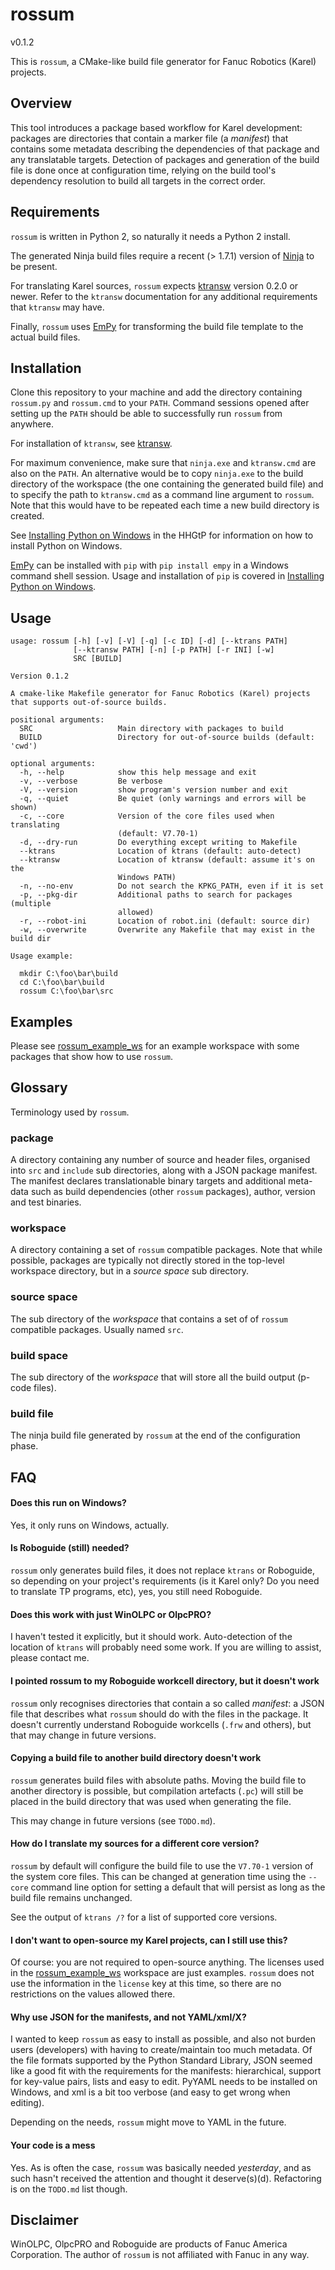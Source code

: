 # rossum
v0.1.2

This is `rossum`, a CMake-like build file generator for Fanuc Robotics (Karel)
projects.


## Overview

This tool introduces a package based workflow for Karel development: packages
are directories that contain a marker file (a *manifest*) that contains some
metadata describing the dependencies of that package and any translatable
targets. Detection of packages and generation of the build file is done once
at configuration time, relying on the build tool's dependency resolution to
build all targets in the correct order.


## Requirements

`rossum` is written in Python 2, so naturally it needs a Python 2 install.

The generated Ninja build files require a recent (> 1.7.1) version of [Ninja][]
to be present.

For translating Karel sources, `rossum` expects [ktransw][] version 0.2.0 or
newer. Refer to the `ktransw` documentation for any additional requirements
that `ktransw` may have.

Finally, `rossum` uses [EmPy][] for transforming the build file template to the
actual build files.


## Installation

Clone this repository to your machine and add the directory containing
`rossum.py` and `rossum.cmd` to your `PATH`. Command sessions opened after
setting up the `PATH` should be able to successfully run `rossum` from anywhere.

For installation of `ktransw`, see [ktransw][].

For maximum convenience, make sure that `ninja.exe` and `ktransw.cmd` are also
on the `PATH`. An alternative would be to copy `ninja.exe` to the build
directory of the workspace (the one containing the generated build file) and
to specify the path to `ktransw.cmd` as a command line argument to `rossum`.
Note that this would have to be repeated each time a new build directory is
created.

See [Installing Python on Windows][] in the HHGtP for information on how to
install Python on Windows.

[EmPy][] can be installed with `pip` with `pip install empy` in a Windows
command shell session. Usage and installation of `pip` is covered in
[Installing Python on Windows][].


## Usage

```
usage: rossum [-h] [-v] [-V] [-q] [-c ID] [-d] [--ktrans PATH]
              [--ktransw PATH] [-n] [-p PATH] [-r INI] [-w]
              SRC [BUILD]

Version 0.1.2

A cmake-like Makefile generator for Fanuc Robotics (Karel) projects
that supports out-of-source builds.

positional arguments:
  SRC                   Main directory with packages to build
  BUILD                 Directory for out-of-source builds (default: 'cwd')

optional arguments:
  -h, --help            show this help message and exit
  -v, --verbose         Be verbose
  -V, --version         show program's version number and exit
  -q, --quiet           Be quiet (only warnings and errors will be shown)
  -c, --core            Version of the core files used when translating
                        (default: V7.70-1)
  -d, --dry-run         Do everything except writing to Makefile
  --ktrans              Location of ktrans (default: auto-detect)
  --ktransw             Location of ktransw (default: assume it's on the
                        Windows PATH)
  -n, --no-env          Do not search the KPKG_PATH, even if it is set
  -p, --pkg-dir         Additional paths to search for packages (multiple
                        allowed)
  -r, --robot-ini       Location of robot.ini (default: source dir)
  -w, --overwrite       Overwrite any Makefile that may exist in the build dir

Usage example:

  mkdir C:\foo\bar\build
  cd C:\foo\bar\build
  rossum C:\foo\bar\src
```


## Examples

Please see [rossum_example_ws][] for an example workspace with some packages
that show how to use `rossum`.


## Glossary

Terminology used by `rossum`.

### package
A directory containing any number of source and header files, organised into
`src` and `include` sub directories, along with a JSON package manifest. The
manifest declares translationable binary targets and additional meta-data such
as build dependencies (other `rossum` packages), author, version and test
binaries.

### workspace
A directory containing a set of `rossum` compatible packages. Note that while
possible, packages are typically not directly stored in the top-level workspace
directory, but in a *source space* sub directory.

### source space
The sub directory of the *workspace* that contains a set of of `rossum`
compatible packages. Usually named `src`.

### build space
The sub directory of the *workspace* that will store all the build output
(p-code files).

### build file
The ninja build file generated by `rossum` at the end of the configuration
phase.


## FAQ

#### Does this run on Windows?
Yes, it only runs on Windows, actually.

#### Is Roboguide (still) needed?
`rossum` only generates build files, it does not replace `ktrans` or Roboguide,
so depending on your project's requirements (is it Karel only? Do you need to
translate TP programs, etc), yes, you still need Roboguide.

#### Does this work with just WinOLPC or OlpcPRO?
I haven't tested it explicitly, but it should work. Auto-detection of the
location of `ktrans` will probably need some work. If you are willing to assist,
please contact me.

#### I pointed rossum to my Roboguide workcell directory, but it doesn't work
`rossum` only recognises directories that contain a so called *manifest*: a
JSON file that describes what `rossum` should do with the files in the package.
It doesn't currently understand Roboguide workcells (`.frw` and others), but
that may change in future versions.

#### Copying a build file to another build directory doesn't work
`rossum` generates build files with absolute paths. Moving the build file to
another directory is possible, but compilation artefacts (`.pc`) will still
be placed in the build directory that was used when generating the file.

This may change in future versions (see `TODO.md`).

#### How do I translate my sources for a different core version?
`rossum` by default will configure the build file to use the `V7.70-1` version
of the system core files. This can be changed at generation time using the 
`--core` command line option for setting a default that will persist as long
as the build file remains unchanged.

See the output of `ktrans /?` for a list of supported core versions.

#### I don't want to open-source my Karel projects, can I still use this?
Of course: you are not required to open-source anything. The licenses used
in the [rossum_example_ws][] workspace are just examples. `rossum` does not
use the information in the `license` key at this time, so there are no
restrictions on the values allowed there.

#### Why use JSON for the manifests, and not YAML/xml/X?
I wanted to keep `rossum` as easy to install as possible, and also not burden
users (developers) with having to create/maintain too much metadata. Of the
file formats supported by the Python Standard Library, JSON seemed like a
good fit with the requirements for the manifests: hierarchical, support for
key-value pairs, lists and easy to edit. PyYAML needs to be installed on
Windows, and xml is a bit too verbose (and easy to get wrong when editing).

Depending on the needs, `rossum` might move to YAML in the future.

#### Your code is a mess
Yes. As is often the case, `rossum` was basically needed *yesterday*, and as
such hasn't received the attention and thought it deserve(s)(d). Refactoring
is on the `TODO.md` list though.


## Disclaimer

WinOLPC, OlpcPRO and Roboguide are products of Fanuc America Corporation. The
author of `rossum` is not affiliated with Fanuc in any way.



[ninja]: https://ninja-build.org
[ktransw]: https://github.com/gavanderhoorn/ktransw_py
[EmPy]: https://pypi.python.org/pypi/EmPy
[rossum_example_ws]: https://github.com/gavanderhoorn/rossum_example_ws
[Installing Python on Windows]: http://docs.python-guide.org/en/latest/starting/install/win/
